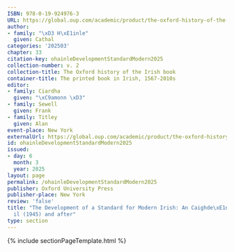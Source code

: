 ```yaml
---
ISBN: 978-0-19-924976-3
URL: https://global.oup.com/academic/product/the-oxford-history-of-the-irish-book-volume-ii-9780199249763?cc=ge&lang=3n#
author:
- family: "\xD3 H\xE1inle"
  given: Cathal
categories: '202503'
chapter: 33
citation-key: ohainleDevelopmentStandardModern2025
collection-number: v. 2
collection-title: The Oxford history of the Irish book
container-title: The printed book in Irish, 1567-2010s
editor:
- family: Ciardha
  given: "\xC9amonn \xD3"
- family: Sewell
  given: Frank
- family: Titley
  given: Alan
event-place: New York
externalUrl: https://global.oup.com/academic/product/the-oxford-history-of-the-irish-book-volume-ii-9780199249763?cc=ge&lang=3n#
id: ohainleDevelopmentStandardModern2025
issued:
- day: 6
  month: 3
  year: 2025
layout: page
permalink: /ohainleDevelopmentStandardModern2025
publisher: Oxford University Press
publisher-place: New York
review: 'false'
title: "The Development of a Standard for Modern Irish: An Caighde\xE1n Oifigi\xFA\
  il (1945) and after"
type: section
---
```

{% include sectionPageTemplate.html %}